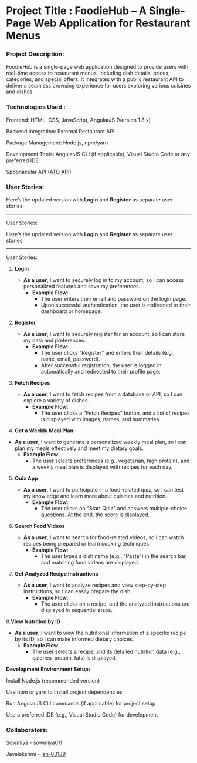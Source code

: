 # Project Title : FoodieHub – A Single-Page Web Application for Restaurant Menus

### Project Description:
FoodieHub is a single-page web application designed to provide users with real-time access to restaurant menus, including dish details, prices, categories, and special offers. It integrates with a public restaurant API to deliver a seamless browsing experience for users exploring various cuisines and dishes.


### Technologies Used :
Frontend: HTML, CSS, JavaScript, AngularJS (Version 1.8.x)

Backend Integration: External Restaurant API

Package Management: Node.js, npm/yarn

Development Tools: AngularJS CLI (if applicable), Visual Studio Code or any preferred IDE

Spoonacular API ([ATD API](https://www.allthingsdev.co/))

### User Stories:


Here’s the updated version with **Login** and **Register** as separate user stories:

---

User Stories:

Here’s the updated version with **Login** and **Register** as separate user stories:

---

User Stories:

1. **Login**  
   - **As a user**, I want to securely log in to my account, so I can access personalized features and save my preferences.  
     - **Example Flow**:  
       - The user enters their email and password on the login page.  
       - Upon successful authentication, the user is redirected to their dashboard or homepage.

2. **Register**  
   - **As a user**, I want to securely register for an account, so I can store my data and preferences.  
     - **Example Flow**:  
       - The user clicks "Register" and enters their details (e.g., name, email, password).  
       - After successful registration, the user is logged in automatically and redirected to their profile page.

3. **Fetch Recipes**  
   - **As a user**, I want to fetch recipes from a database or API, so I can explore a variety of dishes.  
     - **Example Flow**:  
       - The user clicks a "Fetch Recipes" button, and a list of recipes is displayed with images, names, and summaries.

4.  **Get a Weekly Meal Plan**  
   - **As a user**, I want to generate a personalized weekly meal plan, so I can plan my meals effectively and meet my dietary goals.  
     - **Example Flow**:  
       - The user selects preferences (e.g., vegetarian, high protein), and a weekly meal plan is displayed with recipes for each day.
         
5. **Quiz App**  
   - **As a user**, I want to participate in a food-related quiz, so I can test my knowledge and learn more about cuisines and nutrition.  
     - **Example Flow**:  
       - The user clicks on "Start Quiz" and answers multiple-choice questions. At the end, the score is displayed.

6. **Search Food Videos**  
   - **As a user**, I want to search for food-related videos, so I can watch recipes being prepared or learn cooking techniques.  
     - **Example Flow**:  
       - The user types a dish name (e.g., "Pasta") in the search bar, and matching food videos are displayed.

7. **Get Analyzed Recipe Instructions**  
   - **As a user**, I want to analyze recipes and view step-by-step instructions, so I can easily prepare the dish.  
     - **Example Flow**:  
       - The user clicks on a recipe, and the analyzed instructions are displayed in sequential steps.

8.**View Nutrition by ID**  
   - **As a user**, I want to view the nutritional information of a specific recipe by its ID, so I can make informed dietary choices.  
     - **Example Flow**:  
       - The user selects a recipe, and its detailed nutrition data (e.g., calories, protein, fats) is displayed.




**Development Environment Setup:**

Install Node.js (recommended version)

Use npm or yarn to install project dependencies

Run AngularJS CLI commands (if applicable) for project setup

Use a preferred IDE (e.g., Visual Studio Code) for development



### Collaborators:

Sowmiya  - [sowmiya011](https://github.com/sowmiya011)

Jayalakshmi  - [jan-03189](https://github.com/jan-03189)



